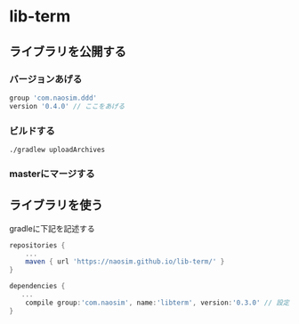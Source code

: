 # lib-term

## ライブラリを公開する
### バージョンあげる
```groovy
group 'com.naosim.ddd'
version '0.4.0' // ここをあげる
```

### ビルドする
```
./gradlew uploadArchives
```

### masterにマージする

## ライブラリを使う
gradleに下記を記述する
```gradle
repositories {
    ...
    maven { url 'https://naosim.github.io/lib-term/' }
}

dependencies {
   ...
    compile group:'com.naosim', name:'libterm', version:'0.3.0' // 設定したバージョン
}
```